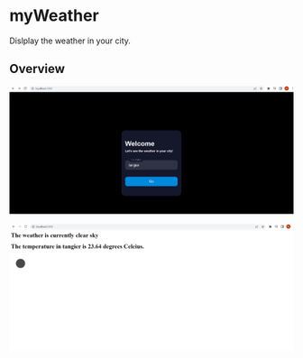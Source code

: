 # myWeather
Dislplay the weather in your city.


## Overview
![image](images/formPage.png)

  ![image](images/output.png)
